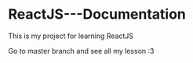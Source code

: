 # ReactJS---Documentation
This is my project for learning ReactJS 

Go to master branch and see all my lesson :3
